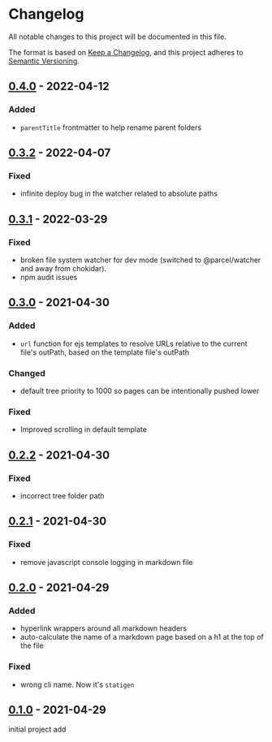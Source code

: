 # Changelog
All notable changes to this project will be documented in this file.

The format is based on [Keep a Changelog](https://keepachangelog.com/en/1.0.0/),
and this project adheres to [Semantic Versioning](https://semver.org/spec/v2.0.0.html).



## [0.4.0](https://github.com/rokucommunity/brighterscript/compare/0.3.2...v0.4.0) - 2022-04-12
### Added
 - `parentTitle` frontmatter to help rename parent folders



## [0.3.2](https://github.com/rokucommunity/brighterscript/compare/0.3.1...v0.3.2) - 2022-04-07
### Fixed
 - infinite deploy bug in the watcher related to absolute paths



## [0.3.1](https://github.com/rokucommunity/brighterscript/compare/0.3.0...v0.3.1) - 2022-03-29
### Fixed
 - broken file system watcher for dev mode (switched to @parcel/watcher and away from chokidar).
 - npm audit issues



## [0.3.0](https://github.com/rokucommunity/brighterscript/compare/0.2.2...v0.3.0) - 2021-04-30
### Added
 - `url` function for ejs templates to resolve URLs relative to the current file's outPath, based on the template file's outPath
### Changed
 - default tree priority to 1000 so pages can be intentionally pushed lower
### Fixed
 - Improved scrolling in default template



## [0.2.2](https://github.com/rokucommunity/brighterscript/compare/0.2.1...v0.2.2) - 2021-04-30
### Fixed
 - incorrect tree folder path



## [0.2.1](https://github.com/rokucommunity/brighterscript/compare/0.2.0...v0.2.1) - 2021-04-30
### Fixed
 - remove javascript console logging in markdown file



## [0.2.0](https://github.com/rokucommunity/brighterscript/compare/0.1.0...v0.2.0) - 2021-04-29
### Added
 - hyperlink wrappers around all markdown headers
 - auto-calculate the name of a markdown page based on a h1 at the top of the file
### Fixed
 - wrong cli name. Now it's `statigen`



## [0.1.0](https://github.com/rokucommunity/brighterscript/compare/f9cf20f9251513278d39e0353d6682a28af6f26c...v0.1.0) - 2021-04-29
initial project add
